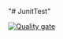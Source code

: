 "# JunitTest" 

[![Quality gate](https://sonarcloud.io/api/project_badges/quality_gate?project=jordidogo_JunitTest)](https://sonarcloud.io/summary/new_code?id=jordidogo_JunitTest)
